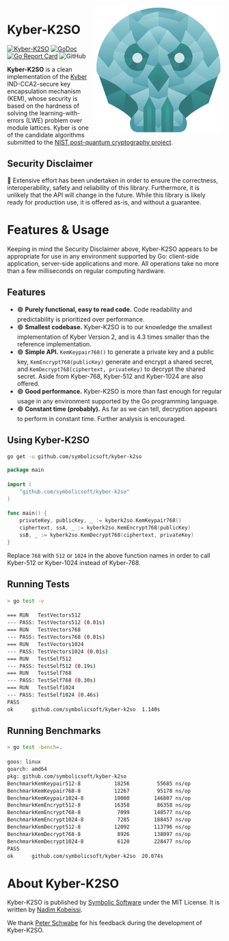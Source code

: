 <img src="assets/kyber-k2so.png" align="right" height="300" width="300"/>

# Kyber-K2SO
[![Kyber-K2SO](https://github.com/symbolicsoft/kyber-k2so/workflows/Kyber-K2SO/badge.svg)](https://github.com/symbolicsoft/kyber-k2so/actions)
[![GoDoc](https://godoc.org/github.com/symbolicsoft/kyber-k2so?status.svg)](https://pkg.go.dev/github.com/symbolicsoft/kyber-k2so?tab=overview)
[![Go Report Card](https://goreportcard.com/badge/github.com/symbolicsoft/kyber-k2so)](https://goreportcard.com/report/github.com/symbolicsoft/kyber-k2so)
![GitHub](https://img.shields.io/github/license/symbolicsoft/kyber-k2so)

**Kyber-K2SO** is a clean implementation of the [Kyber](https://pq-crystals.org/kyber) IND-CCA2-secure key encapsulation mechanism (KEM), whose security is based on the hardness of solving the learning-with-errors (LWE) problem over module lattices. Kyber is one of the candidate algorithms submitted to the [NIST post-quantum cryptography project](https://csrc.nist.gov/Projects/Post-Quantum-Cryptography).

## Security Disclaimer
🚨 Extensive effort has been undertaken in order to ensure the correctness, interoperability, safety and reliability of this library. Furthermore, it is unlikely that the API will change in the future. While this library is likely ready for production use, it is offered as-is, and without a guarantee. 

# Features & Usage
Keeping in mind the Security Disclaimer above, Kyber-K2SO appears to be appropriate for use in any environment supported by Go: client-side application, server-side applications and more. All operations take no more than a few milliseconds on regular computing hardware.

## Features

* 🟢 **Purely functional, easy to read code.** Code readability and predictability is prioritized over performance.
* 🟢 **Smallest codebase.** Kyber-K2SO is to our knowledge the smallest implementation of Kyber Version 2, and is 4.3 times smaller than the reference implementation.
* 🟢 **Simple API.** `KemKeypair768()` to generate a private key and a public key, `KemEncrypt768(publicKey)` generate and encrypt a shared secret, and `KemDecrypt768(ciphertext, privateKey)` to decrypt the shared secret. Aside from Kyber-768, Kyber-512 and Kyber-1024 are also offered.
* 🟢 **Good performance.** Kyber-K2SO is more than fast enough for regular usage in any environment supported by the Go programming language.
* 🟢 **Constant time (probably).** As far as we can tell, decryption appears to perform in constant time. Further analysis is encouraged.

## Using Kyber-K2SO
```bash
go get -u github.com/symbolicsoft/kyber-k2so
```

```go
package main

import (
	"github.com/symbolicsoft/kyber-k2so"
)

func main() {
	privateKey, publicKey, _ := kyberk2so.KemKeypair768()
	ciphertext, ssA, _ := kyberk2so.KemEncrypt768(publicKey)
	ssB, _ := kyberk2so.KemDecrypt768(ciphertext, privateKey)
}
```

Replace `768` with `512` or `1024` in the above function names in order to call Kyber-512 or Kyber-1024 instead of Kyber-768.

## Running Tests
```bash
> go test -v

=== RUN   TestVectors512
--- PASS: TestVectors512 (0.01s)
=== RUN   TestVectors768
--- PASS: TestVectors768 (0.01s)
=== RUN   TestVectors1024
--- PASS: TestVectors1024 (0.01s)
=== RUN   TestSelf512
--- PASS: TestSelf512 (0.19s)
=== RUN   TestSelf768
--- PASS: TestSelf768 (0.30s)
=== RUN   TestSelf1024
--- PASS: TestSelf1024 (0.46s)
PASS
ok  	github.com/symbolicsoft/kyber-k2so	1.140s
```

## Running Benchmarks
```bash
> go test -bench=.

goos: linux
goarch: amd64
pkg: github.com/symbolicsoft/kyber-k2so
BenchmarkKemKeypair512-8    	   18256	     55685 ns/op
BenchmarkKemKeypair768-8    	   12267	     95178 ns/op
BenchmarkKemKeypair1024-8   	   10000	    146807 ns/op
BenchmarkKemEncrypt512-8    	   16358	     86358 ns/op
BenchmarkKemEncrypt768-8    	    7099	    148577 ns/op
BenchmarkKemEncrypt1024-8   	    7285	    188457 ns/op
BenchmarkKemDecrypt512-8    	   12092	    113796 ns/op
BenchmarkKemDecrypt768-8    	    8926	    138097 ns/op
BenchmarkKemDecrypt1024-8   	    6120	    228477 ns/op
PASS
ok  	github.com/symbolicsoft/kyber-k2so	20.074s

```

# About Kyber-K2SO
Kyber-K2SO is published by [Symbolic Software](https://symbolic.software) under the MIT License. It is written by [Nadim Kobeissi](https://nadim.computer).

We thank [Peter Schwabe](https://cryptojedi.org/peter) for his feedback during the development of Kyber-K2SO.